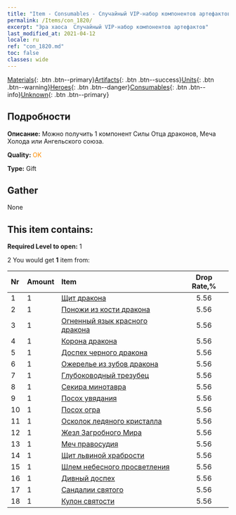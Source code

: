 ```yaml
---
title: "Item - Consumables - Случайный VIP-набор компонентов артефактов"
permalink: /Items/con_1820/
excerpt: "Эра хаоса  Случайный VIP-набор компонентов артефактов"
last_modified_at: 2021-04-12
locale: ru
ref: "con_1820.md"
toc: false
classes: wide
---
```

 [Materials](/ru/Items/){: .btn .btn--primary}[Artifacts](/ru/Items/Artifacts/){: .btn .btn--success}[Units](/ru/Items/Units/){: .btn .btn--warning}[Heroes](/ru/Items/Heroes/){: .btn .btn--danger}[Consumables](/ru/Items/Consumables/){: .btn .btn--info}[Unknown](/ru/Items/Unknown/){: .btn .btn--primary}

## Подробности
 **Описание:** Можно получить 1 компонент Силы Отца драконов, Меча Холода или Ангельского союза.

 **Quality:** <span style="color: #FF8C00">OK</span>

 **Type:** Gift

## Gather

  None

## This item contains:

 **Required Level to open:** 1

 2 You would get **1** item  from:

  | Nr | Amount |     Item    | Drop Rate,% |
  |:---|:-------|:------------|:---------:|
  | 1 | 1 | [Щит дракона](/ru/Items/art_144/) | 5.56 | 
  | 2 | 1 | [Поножи из кости дракона](/ru/Items/art_145/) | 5.56 | 
  | 3 | 1 | [Огненный язык красного дракона](/ru/Items/art_146/) | 5.56 | 
  | 4 | 1 | [Корона дракона](/ru/Items/art_147/) | 5.56 | 
  | 5 | 1 | [Доспех черного дракона](/ru/Items/art_148/) | 5.56 | 
  | 6 | 1 | [Ожерелье из зубов дракона](/ru/Items/art_149/) | 5.56 | 
  | 7 | 1 | [Глубоководный трезубец](/ru/Items/art_160/) | 5.56 | 
  | 8 | 1 | [Секира минотавра](/ru/Items/art_161/) | 5.56 | 
  | 9 | 1 | [Посох увядания](/ru/Items/art_162/) | 5.56 | 
  | 10 | 1 | [Посох огра](/ru/Items/art_163/) | 5.56 | 
  | 11 | 1 | [Осколок ледяного кристалла](/ru/Items/art_164/) | 5.56 | 
  | 12 | 1 | [Жезл Загробного Мира](/ru/Items/art_165/) | 5.56 | 
  | 13 | 1 | [Меч правосудия](/ru/Items/art_150/) | 5.56 | 
  | 14 | 1 | [Щит львиной храбрости](/ru/Items/art_151/) | 5.56 | 
  | 15 | 1 | [Шлем небесного просветления](/ru/Items/art_152/) | 5.56 | 
  | 16 | 1 | [Дивный доспех](/ru/Items/art_153/) | 5.56 | 
  | 17 | 1 | [Сандалии святого](/ru/Items/art_154/) | 5.56 | 
  | 18 | 1 | [Кулон святости](/ru/Items/art_155/) | 5.56 | 
